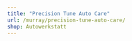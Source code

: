 ```yaml
---
title: "Precision Tune Auto Care"
url: /murray/precision-tune-auto-care/
shop: Autowerkstatt
---
```

